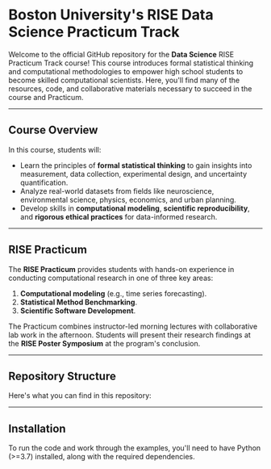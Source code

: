 # Boston University's RISE Data Science Practicum Track

Welcome to the official GitHub repository for the **Data Science** RISE Practicum Track course! This course introduces formal statistical thinking and computational methodologies to empower high school students to become skilled computational scientists. Here, you'll find many of the resources, code, and collaborative materials necessary to succeed in the course and Practicum.

---

## Course Overview  
In this course, students will:  
- Learn the principles of **formal statistical thinking** to gain insights into measurement, data collection, experimental design, and uncertainty quantification.  
- Analyze real-world datasets from fields like neuroscience, environmental science, physics, economics, and urban planning.  
- Develop skills in **computational modeling**, **scientific reproducibility**, and **rigorous ethical practices** for data-informed research.  

---

## RISE Practicum  
The **RISE Practicum** provides students with hands-on experience in conducting computational research in one of three key areas:  
1. **Computational modeling** (e.g., time series forecasting).  
2. **Statistical Method Benchmarking**.  
3. **Scientific Software Development**.  

The Practicum combines instructor-led morning lectures with collaborative lab work in the afternoon. Students will present their research findings at the **RISE Poster Symposium** at the program's conclusion.  

---

## Repository Structure  
Here's what you can find in this repository:  


---

## Installation  
To run the code and work through the examples, you'll need to have Python (>=3.7) installed, along with the required dependencies.  




